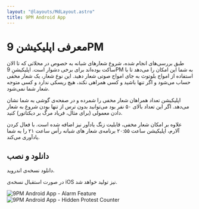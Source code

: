 ```yaml
---
layout: "@layouts/MdLayout.astro"
title: 9PM Android App
---
```


# معرفی اپلیکیشن 9PM

طبق بررسی‌های انجام شده، شروع شعارهای شبانه به خصوص در محلاتی که تا الان ساکت بوده‌اند برای برخی دشوار است. اپلیکیشنِ 9PM به شما این امکان را می‌دهد تا با استفاده از امواج بلوتوث به جای امواج صوتی شعار دهید. این نوع شعار، یک شعار مخفی حساب می‌شود و اگر تنها باشید و کسی همراهی نکند، هیچ ریسکی ندارد و کسی متوجه شعار شما نمی‌شود.

اپلیکیشن تعداد همراهان شعار مخفی را شمرده و در صفحه‌ی گوشی به شما نشان می‌دهد. اگر این تعداد بالای ۵۰ نفر بود می‌توانید بدون ترس از تنها بودن شروع به شعار دادن معمولی (برای مثال، فریاد مرگ بر دیکتاتور) کنید.

علاوه بر امکان شعار مخفی، قابلیت زنگ یادآور نیز اضافه شده است. با فعال کردن آلارم، اپلیکیشن ساعت ۲۰:۵۵ برنامه‌ی شعار های شبانه رأس ساعت ۲۱ را به شما یادآوری می‌کند.

## دانلود و نصب

دانلود نسخه‌ی اندروید.

در صورت استقبال نسخه‌ی iOS نیز تولید خواهد شد.

![9PM Android App - Alarm Feature](/ninepm-app-alarm-screenshot.png)
![9PM Android App - Hidden Protest Counter](/ninepm-app-count-screenshot.png)
